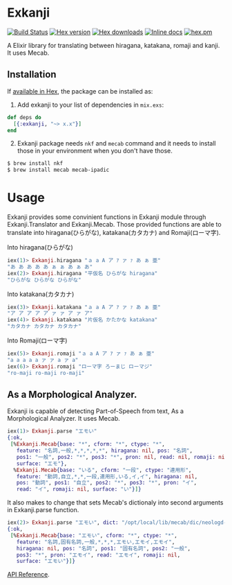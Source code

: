 # Exkanji

[![Build Status](http://img.shields.io/travis/ikeikeikeike/exkanji.svg?style=flat-square)](http://travis-ci.org/ikeikeikeike/exkanji)
[![Hex version](https://img.shields.io/hexpm/v/exkanji.svg "Hex version")](https://hex.pm/packages/exkanji)
[![Hex downloads](https://img.shields.io/hexpm/dt/exkanji.svg "Hex downloads")](https://hex.pm/packages/exkanji)
[![Inline docs](https://inch-ci.org/github/ikeikeikeike/exkanji.svg)](http://inch-ci.org/github/ikeikeikeike/exkanji)
[![hex.pm](https://img.shields.io/hexpm/l/ltsv.svg)](https://github.com/ikeikeikeike/exkanji/blob/master/LICENSE)


A Elixir library for translating between hiragana, katakana, romaji and kanji. It uses Mecab.

## Installation

If [available in Hex](https://hex.pm/docs/publish), the package can be installed as:

  1. Add exkanji to your list of dependencies in `mix.exs`:

  ```elixir
  def deps do
    [{:exkanji, "~> x.x"}]
  end
  ```

  2. Exkanji package needs `nkf` and `mecab` command and it needs to install those in your environment when you don't have those.

  ```zsh
  $ brew install nkf
  $ brew install mecab mecab-ipadic
  ```

# Usage

Exkanji provides some convinient functions in Exkanji module through Exkanji.Translator and Exkanji.Mecab.
Those provided functions are able to translate into hiragana(ひらがな), katakana(カタカナ) and Romaji(ローマ字).

Into hiragana(ひらがな)
```Elixir
iex(1)> Exkanji.hiragana "ａ a A ア ｱ ァ ｧ あ ぁ 亜"
"あ あ あ あ あ ぁ ぁ あ ぁ あ"
iex(2)> Exkanji.hiragana "平仮名 ひらがな hiragana"
"ひらがな ひらがな ひらがな"
```

Into katakana(カタカナ)
```Elixir
iex(3)> Exkanji.katakana "ａ a A ア ｱ ァ ｧ あ ぁ 亜"
"ア ア ア ア ア ァ ァ ア ァ ア"
iex(4)> Exkanji.katakana "片仮名 かたかな katakana"
"カタカナ カタカナ カタカナ"
```

Into Romaji(ローマ字)
```Elixir
iex(5)> Exkanji.romaji "ａ a A ア ｱ ァ ｧ あ ぁ 亜"
"a a a a a ァ ァ a ァ a"
iex(6)> Exkanji.romaji "ローマ字 ろーまじ ローマジ"
"ro-maji ro-maji ro-maji"
```

## As a Morphological Analyzer.

Exkanji is capable of detecting Part-of-Speech from text, As a Morphological Analyzer. It uses Mecab.

```Elixir
iex(1)> Exkanji.parse "エモい"
{:ok,
 [%Exkanji.Mecab{base: "*", cform: "*", ctype: "*",
   feature: "名詞,一般,*,*,*,*,*", hiragana: nil, pos: "名詞",
   pos1: "一般", pos2: "*", pos3: "*", pron: nil, read: nil, romaji: nil,
   surface: "エモ"},
  %Exkanji.Mecab{base: "いる", cform: "一段", ctype: "連用形",
   feature: "動詞,自立,*,*,一段,連用形,いる,イ,イ", hiragana: nil,
   pos: "動詞", pos1: "自立", pos2: "*", pos3: "*", pron: "イ",
   read: "イ", romaji: nil, surface: "い"}]}
```

It also makes to change that sets Mecab's dictionaly into second arguments in Exkanji.parse function.

```Elixir
iex(2)> Exkanji.parse "エモい", dict: "/opt/local/lib/mecab/dic/neologd-utf8"
{:ok,
 [%Exkanji.Mecab{base: "エモい", cform: "*", ctype: "*",
   feature: "名詞,固有名詞,一般,*,*,*,エモい,エモイ,エモイ",
   hiragana: nil, pos: "名詞", pos1: "固有名詞", pos2: "一般",
   pos3: "*", pron: "エモイ", read: "エモイ", romaji: nil,
   surface: "エモい"}]}
```

[API Reference](http://hexdocs.pm/exkanji/).
